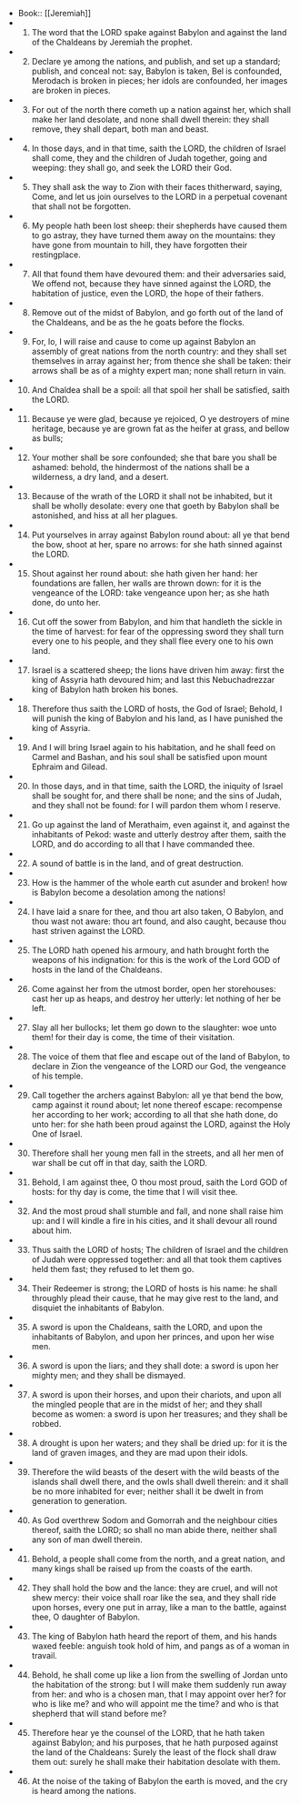 - Book:: [[Jeremiah]]
- 1. The word that the LORD spake against Babylon and against the land of the Chaldeans by Jeremiah the prophet.
- 2. Declare ye among the nations, and publish, and set up a standard; publish, and conceal not: say, Babylon is taken, Bel is confounded, Merodach is broken in pieces; her idols are confounded, her images are broken in pieces.
- 3. For out of the north there cometh up a nation against her, which shall make her land desolate, and none shall dwell therein: they shall remove, they shall depart, both man and beast.
- 4. In those days, and in that time, saith the LORD, the children of Israel shall come, they and the children of Judah together, going and weeping: they shall go, and seek the LORD their God.
- 5. They shall ask the way to Zion with their faces thitherward, saying, Come, and let us join ourselves to the LORD in a perpetual covenant that shall not be forgotten.
- 6. My people hath been lost sheep: their shepherds have caused them to go astray, they have turned them away on the mountains: they have gone from mountain to hill, they have forgotten their restingplace.
- 7. All that found them have devoured them: and their adversaries said, We offend not, because they have sinned against the LORD, the habitation of justice, even the LORD, the hope of their fathers.
- 8. Remove out of the midst of Babylon, and go forth out of the land of the Chaldeans, and be as the he goats before the flocks.
- 9. For, lo, I will raise and cause to come up against Babylon an assembly of great nations from the north country: and they shall set themselves in array against her; from thence she shall be taken: their arrows shall be as of a mighty expert man; none shall return in vain.
- 10. And Chaldea shall be a spoil: all that spoil her shall be satisfied, saith the LORD.
- 11. Because ye were glad, because ye rejoiced, O ye destroyers of mine heritage, because ye are grown fat as the heifer at grass, and bellow as bulls;
- 12. Your mother shall be sore confounded; she that bare you shall be ashamed: behold, the hindermost of the nations shall be a wilderness, a dry land, and a desert.
- 13. Because of the wrath of the LORD it shall not be inhabited, but it shall be wholly desolate: every one that goeth by Babylon shall be astonished, and hiss at all her plagues.
- 14. Put yourselves in array against Babylon round about: all ye that bend the bow, shoot at her, spare no arrows: for she hath sinned against the LORD.
- 15. Shout against her round about: she hath given her hand: her foundations are fallen, her walls are thrown down: for it is the vengeance of the LORD: take vengeance upon her; as she hath done, do unto her.
- 16. Cut off the sower from Babylon, and him that handleth the sickle in the time of harvest: for fear of the oppressing sword they shall turn every one to his people, and they shall flee every one to his own land.
- 17. Israel is a scattered sheep; the lions have driven him away: first the king of Assyria hath devoured him; and last this Nebuchadrezzar king of Babylon hath broken his bones.
- 18. Therefore thus saith the LORD of hosts, the God of Israel; Behold, I will punish the king of Babylon and his land, as I have punished the king of Assyria.
- 19. And I will bring Israel again to his habitation, and he shall feed on Carmel and Bashan, and his soul shall be satisfied upon mount Ephraim and Gilead.
- 20. In those days, and in that time, saith the LORD, the iniquity of Israel shall be sought for, and there shall be none; and the sins of Judah, and they shall not be found: for I will pardon them whom I reserve.
- 21. Go up against the land of Merathaim, even against it, and against the inhabitants of Pekod: waste and utterly destroy after them, saith the LORD, and do according to all that I have commanded thee.
- 22. A sound of battle is in the land, and of great destruction.
- 23. How is the hammer of the whole earth cut asunder and broken! how is Babylon become a desolation among the nations!
- 24. I have laid a snare for thee, and thou art also taken, O Babylon, and thou wast not aware: thou art found, and also caught, because thou hast striven against the LORD.
- 25. The LORD hath opened his armoury, and hath brought forth the weapons of his indignation: for this is the work of the Lord GOD of hosts in the land of the Chaldeans.
- 26. Come against her from the utmost border, open her storehouses: cast her up as heaps, and destroy her utterly: let nothing of her be left.
- 27. Slay all her bullocks; let them go down to the slaughter: woe unto them! for their day is come, the time of their visitation.
- 28. The voice of them that flee and escape out of the land of Babylon, to declare in Zion the vengeance of the LORD our God, the vengeance of his temple.
- 29. Call together the archers against Babylon: all ye that bend the bow, camp against it round about; let none thereof escape: recompense her according to her work; according to all that she hath done, do unto her: for she hath been proud against the LORD, against the Holy One of Israel.
- 30. Therefore shall her young men fall in the streets, and all her men of war shall be cut off in that day, saith the LORD.
- 31. Behold, I am against thee, O thou most proud, saith the Lord GOD of hosts: for thy day is come, the time that I will visit thee.
- 32. And the most proud shall stumble and fall, and none shall raise him up: and I will kindle a fire in his cities, and it shall devour all round about him.
- 33. Thus saith the LORD of hosts; The children of Israel and the children of Judah were oppressed together: and all that took them captives held them fast; they refused to let them go.
- 34. Their Redeemer is strong; the LORD of hosts is his name: he shall throughly plead their cause, that he may give rest to the land, and disquiet the inhabitants of Babylon.
- 35. A sword is upon the Chaldeans, saith the LORD, and upon the inhabitants of Babylon, and upon her princes, and upon her wise men.
- 36. A sword is upon the liars; and they shall dote: a sword is upon her mighty men; and they shall be dismayed.
- 37. A sword is upon their horses, and upon their chariots, and upon all the mingled people that are in the midst of her; and they shall become as women: a sword is upon her treasures; and they shall be robbed.
- 38. A drought is upon her waters; and they shall be dried up: for it is the land of graven images, and they are mad upon their idols.
- 39. Therefore the wild beasts of the desert with the wild beasts of the islands shall dwell there, and the owls shall dwell therein: and it shall be no more inhabited for ever; neither shall it be dwelt in from generation to generation.
- 40. As God overthrew Sodom and Gomorrah and the neighbour cities thereof, saith the LORD; so shall no man abide there, neither shall any son of man dwell therein.
- 41. Behold, a people shall come from the north, and a great nation, and many kings shall be raised up from the coasts of the earth.
- 42. They shall hold the bow and the lance: they are cruel, and will not shew mercy: their voice shall roar like the sea, and they shall ride upon horses, every one put in array, like a man to the battle, against thee, O daughter of Babylon.
- 43. The king of Babylon hath heard the report of them, and his hands waxed feeble: anguish took hold of him, and pangs as of a woman in travail.
- 44. Behold, he shall come up like a lion from the swelling of Jordan unto the habitation of the strong: but I will make them suddenly run away from her: and who is a chosen man, that I may appoint over her? for who is like me? and who will appoint me the time? and who is that shepherd that will stand before me?
- 45. Therefore hear ye the counsel of the LORD, that he hath taken against Babylon; and his purposes, that he hath purposed against the land of the Chaldeans: Surely the least of the flock shall draw them out: surely he shall make their habitation desolate with them.
- 46. At the noise of the taking of Babylon the earth is moved, and the cry is heard among the nations.
